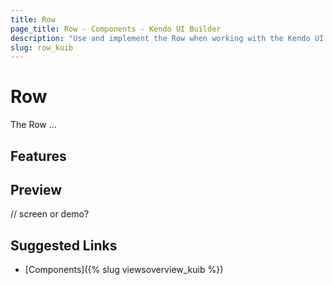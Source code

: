 ```yaml
---
title: Row
page_title: Row - Components - Kendo UI Builder
description: "Use and implement the Row when working with the Kendo UI Builder tool for creating and managing Angular and AngularJS-based web applications."
slug: row_kuib
---
```


# Row

The Row ...

## Features


## Preview

// screen or demo?

## Suggested Links

* [Components]({% slug viewsoverview_kuib %})
